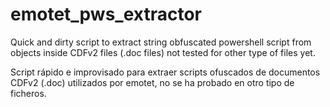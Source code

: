 # emotet_pws_extractor

Quick and dirty script to extract string obfuscated powershell script from objects inside CDFv2 files (.doc files) not tested for other type of files yet.

Script rápido e improvisado para extraer scripts ofuscados de documentos CDFv2 (.doc) utilizados por emotet, no se ha probado en otro tipo de ficheros. 
